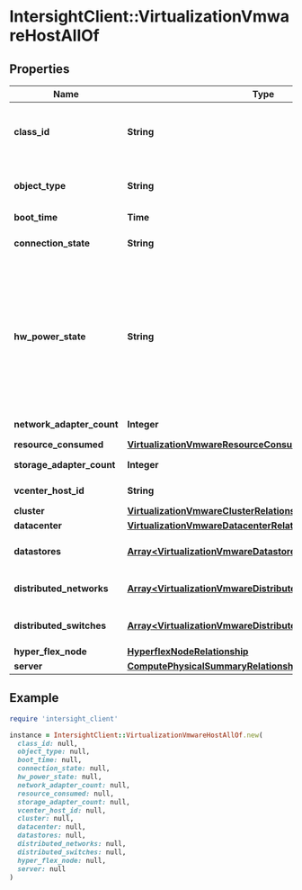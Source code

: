 # IntersightClient::VirtualizationVmwareHostAllOf

## Properties

| Name | Type | Description | Notes |
| ---- | ---- | ----------- | ----- |
| **class_id** | **String** | The fully-qualified name of the instantiated, concrete type. This property is used as a discriminator to identify the type of the payload when marshaling and unmarshaling data. | [default to &#39;virtualization.VmwareHost&#39;] |
| **object_type** | **String** | The fully-qualified name of the instantiated, concrete type. The value should be the same as the &#39;ClassId&#39; property. | [default to &#39;virtualization.VmwareHost&#39;] |
| **boot_time** | **Time** | The time when this host booted up. | [optional] |
| **connection_state** | **String** | Indicates if the host is connected to the vCenter. Values are connected, not connected. | [optional] |
| **hw_power_state** | **String** | Is the host Powered-up or Powered-down. * &#x60;Unknown&#x60; - The entity&#39;s power state is unknown. * &#x60;PoweringOn&#x60; - The entity is powering on. * &#x60;PoweredOn&#x60; - The entity is powered on. * &#x60;PoweringOff&#x60; - The entity is powering off. * &#x60;PoweredOff&#x60; - The entity is powered down. * &#x60;StandBy&#x60; - The entity is in standby mode. * &#x60;Paused&#x60; - The entity is in pause state. * &#x60;Rebooting&#x60; - The entity reboot is in progress. * &#x60;&#x60; - The entity&#39;s power state is not available. | [optional][default to &#39;Unknown&#39;] |
| **network_adapter_count** | **Integer** | The count of all network adapters attached to this host. | [optional] |
| **resource_consumed** | [**VirtualizationVmwareResourceConsumption**](VirtualizationVmwareResourceConsumption.md) |  | [optional] |
| **storage_adapter_count** | **Integer** | The count of all storage adapters attached to this host. | [optional] |
| **vcenter_host_id** | **String** | The identity of this host within vCenter (optional). | [optional] |
| **cluster** | [**VirtualizationVmwareClusterRelationship**](VirtualizationVmwareClusterRelationship.md) |  | [optional] |
| **datacenter** | [**VirtualizationVmwareDatacenterRelationship**](VirtualizationVmwareDatacenterRelationship.md) |  | [optional] |
| **datastores** | [**Array&lt;VirtualizationVmwareDatastoreRelationship&gt;**](VirtualizationVmwareDatastoreRelationship.md) | An array of relationships to virtualizationVmwareDatastore resources. | [optional][readonly] |
| **distributed_networks** | [**Array&lt;VirtualizationVmwareDistributedNetworkRelationship&gt;**](VirtualizationVmwareDistributedNetworkRelationship.md) | An array of relationships to virtualizationVmwareDistributedNetwork resources. | [optional][readonly] |
| **distributed_switches** | [**Array&lt;VirtualizationVmwareDistributedSwitchRelationship&gt;**](VirtualizationVmwareDistributedSwitchRelationship.md) | An array of relationships to virtualizationVmwareDistributedSwitch resources. | [optional][readonly] |
| **hyper_flex_node** | [**HyperflexNodeRelationship**](HyperflexNodeRelationship.md) |  | [optional] |
| **server** | [**ComputePhysicalSummaryRelationship**](ComputePhysicalSummaryRelationship.md) |  | [optional] |

## Example

```ruby
require 'intersight_client'

instance = IntersightClient::VirtualizationVmwareHostAllOf.new(
  class_id: null,
  object_type: null,
  boot_time: null,
  connection_state: null,
  hw_power_state: null,
  network_adapter_count: null,
  resource_consumed: null,
  storage_adapter_count: null,
  vcenter_host_id: null,
  cluster: null,
  datacenter: null,
  datastores: null,
  distributed_networks: null,
  distributed_switches: null,
  hyper_flex_node: null,
  server: null
)
```

